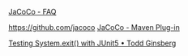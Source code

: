 

[JaCoCo - FAQ](https://www.eclemma.org/jacoco/trunk/doc/faq.html)  





https://github.com/jacoco
[JaCoCo - Maven Plug-in](https://www.eclemma.org/jacoco/trunk/doc/maven.html)


[Testing System.exit() with JUnit5 • Todd Ginsberg](https://todd.ginsberg.com/post/testing-system-exit/)
